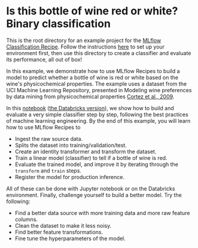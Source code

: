 # Is this bottle of wine red or white? Binary classification
This is the root directory for an example project for the
[MLflow Classification Recipe](https://mlflow.org/docs/latest/recipes.html#classification-recipe).
Follow the instructions [here](../README.md) to set up your environment first,
then use this directory to create a classifier and evaluate its performance,
all out of box!

In this example, we demonstrate how to use MLflow Recipes to build a model to predict whether
a bottle of wine is red or white based on the wine's physicochemical properties.
The example uses a dataset from the UCI Machine Learning Repository,
presented in Modeling wine preferences by data mining from physicochemical properties
[Cortez et al., 2009](https://www.sciencedirect.com/science/article/abs/pii/S0167923609001377).

In this [notebook](notebooks/jupyter.ipynb) ([the Databricks version](notebooks/databricks.py)),
we show how to build and evaluate a very simple classifier step by step,
following the best practices of machine learning engineering.
By the end of this example,
you will learn how to use MLflow Recipes to
- Ingest the raw source data.
- Splits the dataset into training/validation/test.
- Create an identity transformer and transform the dataset.
- Train a linear model (classifier) to tell if a bottle of wine is red.
- Evaluate the trained model, and improve it by iterating through the `transform` and `train` steps.
- Register the model for production inference.

All of these can be done with Jupyter notebook or on the Databricks environment.
Finally, challenge yourself to build a better model. Try the following:
- Find a better data source with more training data and more raw feature columns.
- Clean the dataset to make it less noisy.
- Find better feature transformations.
- Fine tune the hyperparameters of the model.
